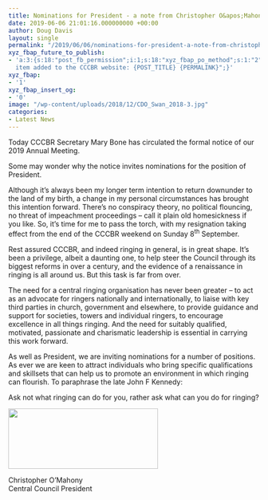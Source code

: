 ```yaml
---
title: Nominations for President - a note from Christopher O&apos;Mahony
date: 2019-06-06 21:01:16.000000000 +00:00
author: Doug Davis
layout: single
permalink: "/2019/06/06/nominations-for-president-a-note-from-christopher-omahony/"
xyz_fbap_future_to_publish:
- 'a:3:{s:18:"post_fb_permission";i:1;s:18:"xyz_fbap_po_method";s:1:"2";s:16:"xyz_fbap_message";s:62:"News
  item added to the CCCBR website: {POST_TITLE} {PERMALINK}";}'
xyz_fbap:
- '1'
xyz_fbap_insert_og:
- '0'
image: "/wp-content/uploads/2018/12/CDO_Swan_2018-3.jpg"
categories:
- Latest News
---
```

Today CCCBR Secretary Mary Bone has circulated the formal notice of our 2019 Annual Meeting.

Some may wonder why the notice invites nominations for the position of President.

Although it’s always been my longer term intention to return downunder to the land of my birth, a change in my personal circumstances has brought this intention forward. There’s no conspiracy theory, no political flouncing, no threat of impeachment proceedings – call it plain old homesickness if you like. So, it’s time for me to pass the torch, with my resignation taking effect from the end of the CCCBR weekend on Sunday 8<sup>th</sup> September.

Rest assured CCCBR, and indeed ringing in general, is in great shape. It’s been a privilege, albeit a daunting one, to help steer the Council through its biggest reforms in over a century, and the evidence of a renaissance in ringing is all around us. But this task is far from over.

The need for a central ringing organisation has never been greater – to act as an advocate for ringers nationally and internationally, to liaise with key third parties in church, government and elsewhere, to provide guidance and support for societies, towers and individual ringers, to encourage excellence in all things ringing. And the need for suitably qualified, motivated, passionate and charismatic leadership is essential in carrying this work forward.

As well as President, we are inviting nominations for a number of positions. As ever we are keen to attract individuals who bring specific qualifications and skillsets that can help us to promote an environment in which ringing can flourish. To paraphrase the late John F Kennedy:

Ask not what ringing can do for you, rather ask what can you do for ringing?

[<img loading="lazy" class="alignnone size-medium wp-image-17296" src="https://cccbr.org.uk/wp-content/uploads/2019/06/cdo_signature_trans-300x121.png" alt="" width="300" height="121" srcset="https://cccbr.org.uk/wp-content/uploads/2019/06/cdo_signature_trans-300x121.png 300w, https://cccbr.org.uk/wp-content/uploads/2019/06/cdo_signature_trans-768x309.png 768w, https://cccbr.org.uk/wp-content/uploads/2019/06/cdo_signature_trans-600x242.png 600w, https://cccbr.org.uk/wp-content/uploads/2019/06/cdo_signature_trans.png 795w" sizes="(max-width: 300px) 100vw, 300px" />](https://cccbr.org.uk/wp-content/uploads/2019/06/cdo_signature_trans.png)

Christopher O’Mahony  
Central Council President

